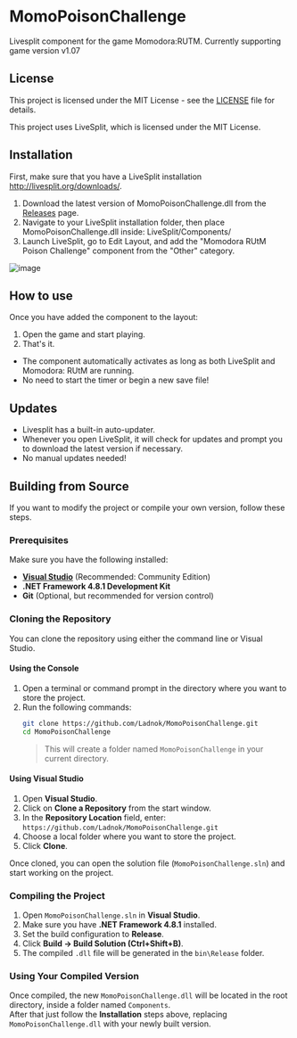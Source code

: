  # MomoPoisonChallenge
Livesplit component for the game Momodora:RUTM. Currently supporting game version v1.07

## License
This project is licensed under the MIT License - see the [LICENSE](https://github.com/Ladnok/MomoPoisonChallenge/blob/main/LICENSE) file for details.

This project uses LiveSplit, which is licensed under the MIT License.

## Installation
First, make sure that you have a LiveSplit installation http://livesplit.org/downloads/.

1. Download the latest version of MomoPoisonChallenge.dll from the [Releases](https://github.com/Ladnok/MomoPoisonChallenge/releases) page.
2. Navigate to your LiveSplit installation folder, then place MomoPoisonChallenge.dll inside: LiveSplit/Components/
3. Launch LiveSplit, go to Edit Layout, and add the "Momodora RUtM Poison Challenge" component from the "Other" category.

![image](https://github.com/user-attachments/assets/24756834-23da-413e-889e-76bbb847dba5)


## How to use
Once you have added the component to the layout:
1. Open the game and start playing.
2. That's it.
- The component automatically activates as long as both LiveSplit and Momodora: RUtM are running.
- No need to start the timer or begin a new save file!

## Updates
- Livesplit has a built-in auto-updater.<br>
- Whenever you open LiveSplit, it will check for updates and prompt you to download the latest version if necessary.<br>
- No manual updates needed!

## Building from Source
If you want to modify the project or compile your own version, follow these steps.

### Prerequisites
Make sure you have the following installed:
- **[Visual Studio](https://visualstudio.microsoft.com/)** (Recommended: Community Edition)
- **.NET Framework 4.8.1 Development Kit**
- **Git** (Optional, but recommended for version control)

### Cloning the Repository
You can clone the repository using either the command line or Visual Studio.

#### Using the Console
1. Open a terminal or command prompt in the directory where you want to store the project.
2. Run the following commands:
   ```sh
   git clone https://github.com/Ladnok/MomoPoisonChallenge.git
   cd MomoPoisonChallenge
   ```
   > This will create a folder named `MomoPoisonChallenge` in your current directory.

#### Using Visual Studio
1. Open **Visual Studio**.
2. Click on **Clone a Repository** from the start window.
3. In the **Repository Location** field, enter:
  ```https://github.com/Ladnok/MomoPoisonChallenge.git```
4. Choose a local folder where you want to store the project.
5. Click **Clone**.

Once cloned, you can open the solution file (`MomoPoisonChallenge.sln`) and start working on the project.

### Compiling the Project
1. Open `MomoPoisonChallenge.sln` in **Visual Studio**.
2. Make sure you have **.NET Framework 4.8.1** installed.
3. Set the build configuration to **Release**.
4. Click **Build → Build Solution (Ctrl+Shift+B)**.
5. The compiled `.dll` file will be generated in the `bin\Release` folder.

### Using Your Compiled Version
Once compiled, the new `MomoPoisonChallenge.dll` will be located in the root directory, inside a folder named `Components`.<br>
After that just follow the **Installation** steps above, replacing `MomoPoisonChallenge.dll` with your newly built version.

